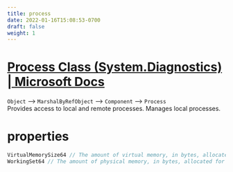 ```yaml
---
title: process
date: 2022-01-16T15:08:53-0700
draft: false
weight: 1
---
```


# [Process Class (System.Diagnostics) | Microsoft Docs](https://docs.microsoft.com/en-us/dotnet/api/system.diagnostics.process?view=net-6.0)
`Object` –> `MarshalByRefObject` –> `Component` –> `Process`  
Provides access to local and remote processes. Manages local processes.

# properties
```cs
VirtualMemorySize64 // The amount of virtual memory, in bytes, allocated for the process
WorkingSet64 // The amount of physical memory, in bytes, allocated for the process
```
